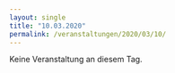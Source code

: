 ```yaml
---
layout: single
title: "10.03.2020"
permalink: /veranstaltungen/2020/03/10/
---
```


Keine Veranstaltung an diesem Tag.
